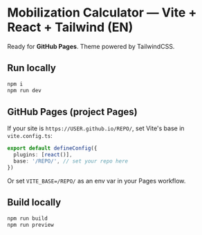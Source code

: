 # Mobilization Calculator — Vite + React + Tailwind (EN)

Ready for **GitHub Pages**. Theme powered by TailwindCSS.

## Run locally
```bash
npm i
npm run dev
```

## GitHub Pages (project Pages)
If your site is `https://USER.github.io/REPO/`, set Vite's base in `vite.config.ts`:
```ts
export default defineConfig({
  plugins: [react()],
  base: '/REPO/', // set your repo here
})
```
Or set `VITE_BASE=/REPO/` as an env var in your Pages workflow.

## Build locally
```bash
npm run build
npm run preview
```